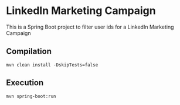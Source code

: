 # LinkedIn Marketing Campaign

This is a Spring Boot project to filter user ids for a LinkedIn Marketing Campaign

## Compilation
```
mvn clean install -DskipTests=false
```

## Execution
```
mvn spring-boot:run
```
